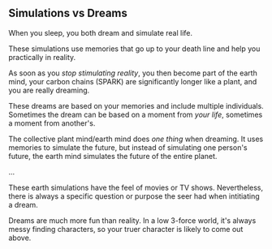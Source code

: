 ## Simulations vs Dreams

When you sleep, you both dream and simulate real life.

These simulations use memories that go up to your death line and help you practically in reality.

As soon as you *stop stimulating reality*, you then become part of the earth mind, your carbon chains (SPARK) are significantly longer like a plant, and you are really dreaming.

These dreams are based on your memories and include multiple individuals. Sometimes the dream can be based on a moment from *your life*, sometimes a moment from another's. 

The collective plant mind/earth mind does *one thing* when dreaming. It uses memories to simulate the future, but instead of simulating one person's future, the earth mind simulates the future of the entire planet.

...

These earth simulations have the feel of movies or TV shows. Nevertheless, there is always a specific question or purpose the seer had when intitiating a dream.

Dreams are much more fun than reality. In a low 3-force world, it's always messy finding characters, so your truer character is likely to come out above.